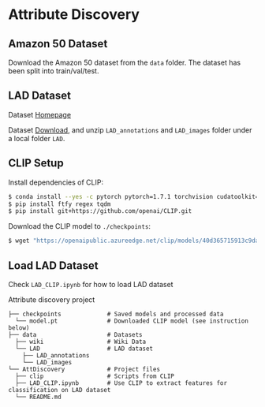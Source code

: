 # Attribute Discovery

## Amazon 50 Dataset
Download the Amazon 50 dataset from the `data` folder. The dataset has been split into train/val/test.


## LAD Dataset
Dataset [Homepage](https://github.com/PatrickZH/A-Large-scale-Attribute-Dataset-for-Zero-shot-Learning)

Dataset [Download](https://drive.google.com/open?id=1WU2dld1rt5ajWaZqY3YLwLp-6USeQiVG), and unzip `LAD_annotations` and `LAD_images` folder under a local folder `LAD`.

## CLIP Setup
Install dependencies of CLIP:

```bash
$ conda install --yes -c pytorch pytorch=1.7.1 torchvision cudatoolkit=11.0
$ pip install ftfy regex tqdm
$ pip install git+https://github.com/openai/CLIP.git
```

Download the CLIP model to `./checkpoints`:
```bash
$ wget "https://openaipublic.azureedge.net/clip/models/40d365715913c9da98579312b702a82c18be219cc2a73407c4526f58eba950af/ViT-B-32.pt" -O ../checkpoints/model.pt
```

## Load LAD Dataset
Check `LAD_CLIP.ipynb` for how to load LAD dataset


Attribute discovery project
```
├── checkpoints             # Saved models and processed data
  └── model.pt              # Downloaded CLIP model (see instruction below)
├── data                    # Datasets
  ├── wiki                  # Wiki Data
  └── LAD                   # LAD dataset
    ├── LAD_annotations     
    └── LAD_images          
└── AttDiscovery            # Project files
  ├── clip                  # Scripts from CLIP
  ├── LAD_CLIP.ipynb        # Use CLIP to extract features for classification on LAD dataset
  └── README.md
```
